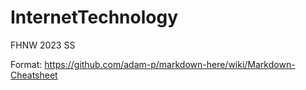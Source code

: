 # InternetTechnology
FHNW 2023 SS

Format: https://github.com/adam-p/markdown-here/wiki/Markdown-Cheatsheet
